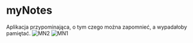 # myNotes
Aplikacja przypominająca, o tym czego można zapomnieć, a wypadałoby pamiętać. 
![MN2](https://user-images.githubusercontent.com/34300999/122684109-e0039c80-d203-11eb-8699-3104f516d166.PNG)
![MN1](https://user-images.githubusercontent.com/34300999/122684110-e09c3300-d203-11eb-9dde-a01eb57233c3.PNG)
